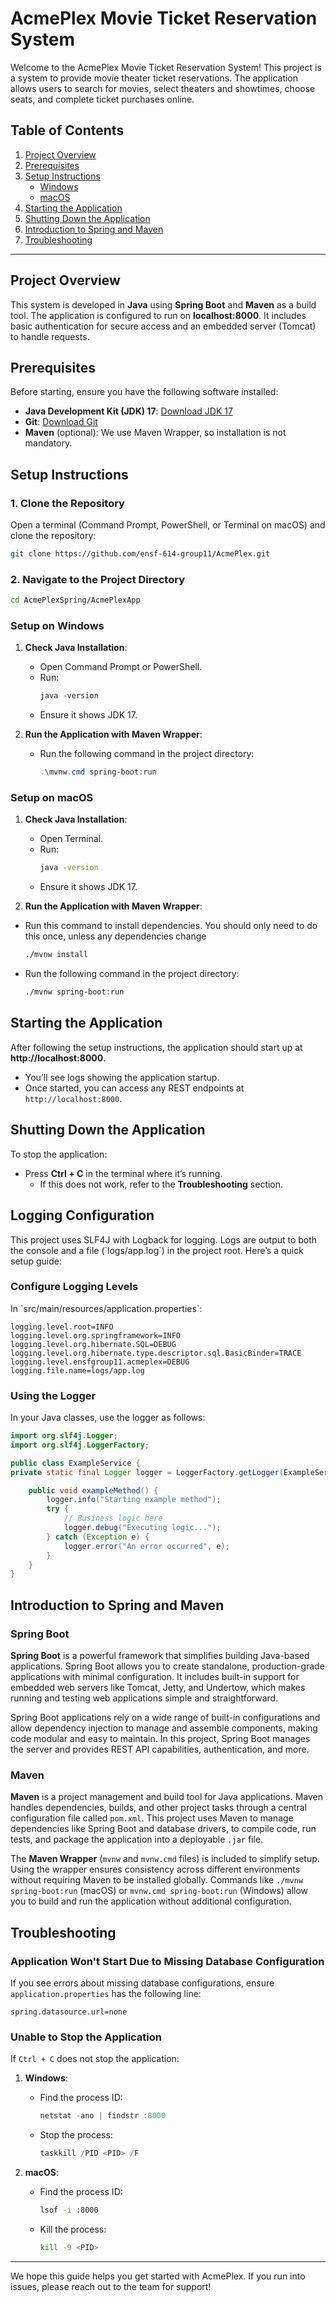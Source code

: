 
# AcmePlex Movie Ticket Reservation System

Welcome to the AcmePlex Movie Ticket Reservation System! This project is a system to provide movie theater ticket reservations. The application allows users to search for movies, select theaters and showtimes, choose seats, and complete ticket purchases online.

## Table of Contents
1. [Project Overview](#project-overview)
2. [Prerequisites](#prerequisites)
3. [Setup Instructions](#setup-instructions)
   - [Windows](#setup-on-windows)
   - [macOS](#setup-on-macos)
4. [Starting the Application](#starting-the-application)
5. [Shutting Down the Application](#shutting-down-the-application)
6. [Introduction to Spring and Maven](#introduction-to-spring-and-maven)
7. [Troubleshooting](#troubleshooting)

---

## Project Overview

This system is developed in **Java** using **Spring Boot** and **Maven** as a build tool. The application is configured to run on **localhost:8000**. It includes basic authentication for secure access and an embedded server (Tomcat) to handle requests.

## Prerequisites

Before starting, ensure you have the following software installed:
- **Java Development Kit (JDK) 17**: [Download JDK 17](https://www.oracle.com/java/technologies/javase/jdk17-archive-downloads.html)
- **Git**: [Download Git](https://git-scm.com/downloads)
- **Maven** (optional): We use Maven Wrapper, so installation is not mandatory.

## Setup Instructions

### 1. Clone the Repository

Open a terminal (Command Prompt, PowerShell, or Terminal on macOS) and clone the repository:

```bash
git clone https://github.com/ensf-614-group11/AcmePlex.git
```

### 2. Navigate to the Project Directory

```bash
cd AcmePlexSpring/AcmePlexApp
```

### Setup on Windows

1. **Check Java Installation**:
   - Open Command Prompt or PowerShell.
   - Run:
     ```powershell
     java -version
     ```
   - Ensure it shows JDK 17.

2. **Run the Application with Maven Wrapper**:
   - Run the following command in the project directory:
     ```powershell
     .\mvnw.cmd spring-boot:run
     ```

### Setup on macOS

1. **Check Java Installation**:
   - Open Terminal.
   - Run:
     ```bash
     java -version
     ```
   - Ensure it shows JDK 17.

2. **Run the Application with Maven Wrapper**:
  - Run this command to install dependencies. You should only need to do this once, unless any dependencies change
     ```bash
     ./mvnw install
     ```

   - Run the following command in the project directory:
     ```bash
     ./mvnw spring-boot:run
     ```

## Starting the Application

After following the setup instructions, the application should start up at **http://localhost:8000**.

- You’ll see logs showing the application startup.
- Once started, you can access any REST endpoints at `http://localhost:8000`.

## Shutting Down the Application

To stop the application:
- Press **Ctrl + C** in the terminal where it’s running.
  - If this does not work, refer to the **Troubleshooting** section.

## Logging Configuration

This project uses SLF4J with Logback for logging. Logs are output to both the console and a file (\`logs/app.log\`) in the project root. Here’s a quick setup guide:

### Configure Logging Levels

In \`src/main/resources/application.properties\`:

```properties
logging.level.root=INFO
logging.level.org.springframework=INFO
logging.level.org.hibernate.SQL=DEBUG
logging.level.org.hibernate.type.descriptor.sql.BasicBinder=TRACE
logging.level.ensfgroup11.acmeplex=DEBUG
logging.file.name=logs/app.log
```

### Using the Logger

In your Java classes, use the logger as follows:

```java
import org.slf4j.Logger;
import org.slf4j.LoggerFactory;

public class ExampleService {
private static final Logger logger = LoggerFactory.getLogger(ExampleService.class);

    public void exampleMethod() {
        logger.info("Starting example method");
        try {
            // Business logic here
            logger.debug("Executing logic...");
        } catch (Exception e) {
            logger.error("An error occurred", e);
        }
    }
}
```

## Introduction to Spring and Maven

### Spring Boot
**Spring Boot** is a powerful framework that simplifies building Java-based applications. Spring Boot allows you to create standalone, production-grade applications with minimal configuration. It includes built-in support for embedded web servers like Tomcat, Jetty, and Undertow, which makes running and testing web applications simple and straightforward.

Spring Boot applications rely on a wide range of built-in configurations and allow dependency injection to manage and assemble components, making code modular and easy to maintain. In this project, Spring Boot manages the server and provides REST API capabilities, authentication, and more.

### Maven
**Maven** is a project management and build tool for Java applications. Maven handles dependencies, builds, and other project tasks through a central configuration file called `pom.xml`. This project uses Maven to manage dependencies like Spring Boot and database drivers, to compile code, run tests, and package the application into a deployable `.jar` file.

The **Maven Wrapper** (`mvnw` and `mvnw.cmd` files) is included to simplify setup. Using the wrapper ensures consistency across different environments without requiring Maven to be installed globally. Commands like `./mvnw spring-boot:run` (macOS) or `mvnw.cmd spring-boot:run` (Windows) allow you to build and run the application without additional configuration.

## Troubleshooting

### Application Won't Start Due to Missing Database Configuration
If you see errors about missing database configurations, ensure `application.properties` has the following line:
```properties
spring.datasource.url=none
```

### Unable to Stop the Application
If `Ctrl + C` does not stop the application:
1. **Windows**:
   - Find the process ID:
     ```powershell
     netstat -ano | findstr :8000
     ```
   - Stop the process:
     ```powershell
     taskkill /PID <PID> /F
     ```

2. **macOS**:
   - Find the process ID:
     ```bash
     lsof -i :8000
     ```
   - Kill the process:
     ```bash
     kill -9 <PID>
     ```

---

We hope this guide helps you get started with AcmePlex. If you run into issues, please reach out to the team for support!
